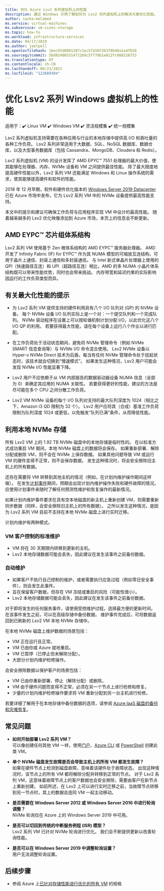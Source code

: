 ```yaml
---
title: 优化 Azure Lsv2 系列虚拟机上的性能
description: 通过 Windows 示例了解如何为 Lsv2 系列虚拟机上的解决方案优化性能。
author: sasha-melamed
ms.service: virtual-machines
ms.subservice: vm-sizes-storage
ms.topic: how-to
ms.workload: infrastructure-services
ms.date: 04/17/2019
ms.author: joelpell
ms.openlocfilehash: 1bec93d8001287c3ac57a5073b3f8b40a1a4f658
ms.sourcegitcommit: 58d82486531472268c5ff70b1e012fc008226753
ms.translationtype: HT
ms.contentlocale: zh-CN
ms.lasthandoff: 08/23/2021
ms.locfileid: "122689304"
---
```

# <a name="optimize-performance-on-the-lsv2-series-windows-virtual-machines"></a>优化 Lsv2 系列 Windows 虚拟机上的性能
适用于：:heavy_check_mark: Linux VM :heavy_check_mark: Windows VM :heavy_check_mark: 灵活规模集 :heavy_check_mark: 统一规模集

Lsv2 系列虚拟机支持需要在各种应用与行业的本地存储中提供高 I/O 和吞吐量的各种工作负荷。  Lsv2 系列非常适用于大数据、SQL、NoSQL 数据库、数据仓库，以及大型事务数据库（包括 Cassandra、MongoDB、Cloudera 和 Redis）。

Lsv2 系列虚拟机 (VM) 的设计发挥了 AMD EPYC™ 7551 处理器的最大价值，使其能够在处理器、内存、NVMe 设备和 VM 之间提供最佳性能。 除了最大限度地提高硬件性能以外，Lsv2 系列 VM 还能满足 Windows 和 Linux 操作系统的需求，使其能够提高硬件和软件的性能。

2018 年 12 月早期，软件和硬件优化版本的 [Windows Server 2019 Datacenter](https://www.microsoft.com/cloud-platform/windows-server-pricing) 已在 Azure 市场中发布，它为 Lsv2 系列 VM 中的 NVMe 设备提供最高性能支持。

本文中的提示和建议可确保工作负荷与应用程序实现 VM 中设计的最高性能。 随着越来越多的 Lsv2 优化映像添加到 Azure 市场，本页上的信息会不断更新。

## <a name="amd-eypc-chipset-architecture"></a>AMD EYPC™ 芯片组体系结构

Lsv2 系列 VM 使用基于 Zen 微体系结构的 AMD EYPC™ 服务器处理器。 AMD 开发了 Infinity Fabric (IF) for EYPC™ 作为其 NUMA 模型的可缩放互连结构，可用于晶片上通信、封装上通信和多封装通信。 与 Intel 新式单晶片处理器上使用的 QPI（快速路径互连）和 UPI（超路径互连）相比，AMD 的多 NUMA 小晶片体系结构既可以带来性能优势，同时也会带来挑战。 内存带宽和延迟约束的实际影响因运行的工作负荷类型而异。

## <a name="tips-for-maximizing-performance"></a>有关最大化性能的提示

* 为 Lsv2 系列 VM 提供支持的硬件利用具有八个 I/O 队列对 (QP) 的 NVMe 设备。 每个 NVMe 设备 I/O 队列实际上是一个对：一个提交队列和一个完成队列。 NVMe 驱动程序在设置上可以按轮循机制计划分配 I/O，以此优化这八个 I/O QP 的利用。 若要获得最大性能，请在每个设备上运行八个作业以进行匹配。

* 在工作负荷处于活动状态期间，避免将 NVMe 管理命令（例如 NVMe SMART 信息查询等）与 NVMe I/O 命令混合使用。 Lsv2 NVMe 设备以 Hyper-v NVMe Direct 技术为后盾，每当有任何 NVMe 管理命令处于挂起状态时，该技术就会切换到“慢速模式”。 如果发生这种情况，Lsv2 用户可能会发现 NVMe I/O 性能显著下降。

* Lsv2 用户不应依赖于从 VM 内部报告的数据驱动器设备 NUMA 信息（全部为 0）来确定其应用的 NUMA 关联性。 若要获得更好的性能，建议的方法是尽可能在多个 CPU 之间分散工作负荷。 

* Lsv2 VM NVMe 设备的每个 I/O 队列对支持的最大队列深度为 1024（相比之下，Amazon i3 QD 限制为 32 个）。 Lsv2 用户应将其（合成）基准工作负荷限制为队列深度 1024 或更低，以免触发“队列已满”条件，从而降低性能。

## <a name="utilizing-local-nvme-storage"></a>利用本地 NVMe 存储

所有 Lsv2 VM 上的 1.92 TB NVMe 磁盘中的本地存储是临时性的。 在以标准方式成功重启 VM 期间，本地 NVMe 磁盘上的数据将会保存。 如果重新部署、解除分配或删除 VM，则不会在 NVMe 上保存数据。 如果其他问题导致 VM 或运行 VM 的硬件变得不正常，则不会保存数据。 发生这种情况时，将会安全擦除旧主机上的所有数据。

还存在需要将 VM 转移到其他主机的情况（例如，在计划内维护操作期间这样做）。 在发生[计划事件](scheduled-events.md)期间，预期会出现计划内维护操作失败和硬件故障的情况。 应使用计划事件来随时了解任何预测性维护和恢复操作的最新情况。

如果计划内维护事件要求在具有空本地磁盘的新主机上重新创建 VM，则需要重新同步数据（同样，会安全擦除旧主机上的所有数据）。 之所以发生这种情况，是因为 Lsv2 系列 VM 目前不支持在本地 NVMe 磁盘上进行实时迁移。

计划内维护有两种模式。

### <a name="standard-vm-customer-controlled-maintenance"></a>VM 客户控制的标准维护

- VM 将在 30 天期限内转移到更新的主机。
- Lsv2 本地存储数据可能会丢失，因此建议在发生该事件之前备份数据。

### <a name="automatic-maintenance"></a>自动维护

- 如果客户不执行自己控制的维护，或者需要执行应急过程（例如零日安全事件），则会发生此事件。
- 旨在保留客户数据，但存在 VM 冻结或重启的风险（可能性很小）。
- Lsv2 本地存储数据可能会丢失，因此建议在发生该事件之前备份数据。

对于即将发生的任何服务事件，请使用受控维护过程，选择最方便的更新时间。 在该事件发生之前，可以在高级存储中备份数据。 维护事件完成后，可将数据返回到已刷新的 Lsv2 VM 本地 NVMe 存储中。

在本地 NVMe 磁盘上维护数据的场景包括：

- VM 正在运行且正常。
- VM 已由你或 Azure 就地重启。
- VM 已暂停（已停止但未解除分配）。
- 大部分计划内维护检修操作。

会安全擦除数据以保护客户的场景包括：

- VM 已由你重新部署、停止（解除分配）或删除。
- VM 由于硬件问题而变得不正常，必须在另一个节点上进行检修和修复。
- 少量的计划内维护检修操作要求将 VM 重新分配到另一台主机进行检修。

若要详细了解用于在本地存储中备份数据的选项，请参阅 [Azure IaaS 磁盘的备份和灾难恢复](../backup-and-disaster-recovery-for-azure-iaas-disks.md)。

## <a name="frequently-asked-questions"></a>常见问题

* **如何开始部署 Lsv2 系列 VM？**  
   可以像创建任何其他 VM 一样，使用[门户](quick-create-portal.md)、[Azure CLI](quick-create-cli.md) 或 [PowerShell](quick-create-powershell.md) 创建此类 VM。

* **单个 NVMe 磁盘发生故障是否会导致主机上的所有 VM 都发生故障？**  
   如果在硬件节点上检测到磁盘故障，意味着该硬件处于故障状态。 出现这种情况时，该节点上的所有 VM 都将解除分配并转移到正常的节点。 对于 Lsv2 系列 VM，这意味着故障节点上的客户数据也会安全擦除，需要由客户在新节点上重新创建。 如前所述，在 Lsv2 上可以进行实时迁移之前，当故障节点转移到另一节点时，其上的数据会连同 VM 一起主动移动。

* **是否需要在 Windows Server 2012 或 Windows Server 2016 中进行轮询调整？**  
   NVMe 轮询仅在 Azure 上的 Windows Server 2019 中可用。  

* **是否可以切回到传统的中断服务例程 (ISR) 模型？**  
   Lsv2 系列 VM 已针对 NVMe 轮询进行优化。 我们会不断提供更新以改善轮询性能。

* **是否可以在 Windows Server 2019 中调整轮询设置？**  
   用户无法调整轮询设置。
   
## <a name="next-steps"></a>后续步骤

* 参阅 Azure 上[已针对存储性能进行优化的所有 VM](../sizes-storage.md) 的规格
